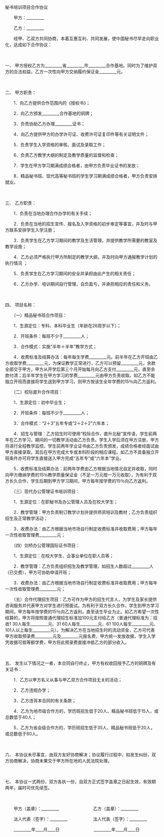 



秘书培训项目合作协议



 

　　甲方：_________　　

　　乙方：_________　　

　　经甲、乙双方共同协商，本着互惠互利、共同发展，使中国秘书尽早走向职业化，达成如下合作协议：

　　

一、
甲方授权乙方为_________省_________市_________合作基地。同时为了维护双方的合法权益，乙方一次性向甲方交纳履约保证金_________元。

　　

二、
甲方职责：

　　1．向乙方提供合作范围内的《授权书》；

　　2．向乙方颁发_________合作基地的铜牌；

　　3．负责协助乙方办理_________证书；

　　4．向乙方提供甲方的办学许可证、收费许可证复印件等有关证明文件；

　　5．负责学生入学资格的审核、面试及录取工作；

　　6．负责乙方教学大纲的制定及教学质量的监督和检查；

　　7．学生在甲方学习期满成绩合格者，由甲方负责毕业证书的发放；

　　8．精品秘书班、现代高等秘书班的学生学习期满成绩合格者，甲方负责安排就业。

　　

三、
乙方职责：

　　1．负责在当地办理合作办学的有关手续；

　　2．负责在当地的招生宣传、报名及入学资格的初步审定等事宜，并及时与甲方联系安排学生入学注册；

　　3．负责学生在乙方学习期间的教学及生活管理，并提供教学所需要的教室及教学设施；

　　4．乙方必须严格执行甲方所制定的教学大纲，并及时向甲方通报教学计划的执行情况 ；

　　5．负责学生在乙方学习期间的安全并承担由此产生的相关责任；

　　6．乙方办学、培训期间自行管理，自负盈亏，并承担相应的责任和义务。

　　

四、
项目名称：

　　（一）精品秘书班合作项目：

　　1．生源定位：专科、本科毕业生（年龄在26周岁以下）；

　　2．开班条件：每班不少于_________人；

　　3．合作模式：实施“半年＋半年”教学方式；

　　4．收费标准及结算办法：每年每生学费_________元。前半年在乙方开班由乙方收取学费_________元，为保证教学正常进行，乙方可以预留_________元，余款全部交于甲方，甲方从开学后第三个月开始每月向乙方支付_________元，直至余款付清；后半年学生在甲方学习的学费_________元由甲方负责收取。如乙方不能独立开班而直接将学生送到甲方学习，则甲方按该生全年学费的15％向乙方返利。

　　（二）校际直升合作项目：

　　1．生源定位：初中毕业生；

　　2．开班条件：每班不少于_________人；

　　3．合作模式：“2＋3”五年专或“2＋2＋2”六年本；

　　4．招生与管理：乙方招生时可使用“校际合作，直升北秘”宣传语，学生前两年在乙方学习，期间的一切教学活动由乙方负责。学生入学后须在甲方注册，甲方将进行全程教学监控。学生前两年学业证书由乙方负责颁发，成绩合格者经面试由甲方直接录取，其后在甲方完成大专或本科阶段的相应课程。如乙方不具备独立开班条件亦可将学生直接送入甲方完成“五年专”或“六年本”学业。

　　5．收费标准及结算办法：前两年学费由乙方根据当地情况自定并收取，同时向甲方缴纳学费的15％教学质量保证金（不足一万元按一万元收取），为有利于双方长久合作，学生后期到甲方学习期间，甲方每年按学费的15％向乙方返利。

　　（三）现代办公管理证书培训项目：

　　1．生源定位：在职秘书及办公管理人员及在校大学生；

　　2．教学管理：甲方负责制订教学计划并提供师资培训及教材；乙方负责组织招生及正常教学活动；

　　3．收费办法：由乙方根据当地市场自行制定收费标准并收取费用；甲方每年一次性收取管理费_________元；

　　（四）剑桥办公管理国际证书项目：

　　1．生源定位：在校大学生、企事业单位在职人员等；

　　2．教学管理：乙方负责组织招生及教学管理，如招生人数超过_________人（已交费），甲方可协助申请开班；

　　3．收费办法：由乙方根据当地市场自行制定收费标准并收取费用；甲方每年一次性收取管理费_________元；

　　（五）合作代理招生项目：乙方可作为甲方的招生代言人，为学生及家长提供咨询服务并代表甲方对学生进行预面试。为有利于双方长久合作，学生到甲方学习期间，甲方每年按学费的15％向乙方返利，直至该生毕业为止。如乙方希望一次性结算的，甲方将按照普通代理招生标准加100元支付给乙方（普通代理标准为：招收1 30人每生_________元、31 60人每生_________元、61 100人每生_________元、101人以上每生_________元）。为解决乙方在当地招生时的流动资金，乙方可代表甲方收取预录费_________元及_________元报名费，甲方统一发放收据，学生入学凭收据可抵等额学费，甲方将此预录费直接冲抵乙方的部分收入。

　　

五、
发生以下情况之一者，本合同自行终止，甲方有权收回授予乙方的铜牌及有关证书：

　　1．乙方以甲方名义从事与甲乙双方合作项目无关的活动；

　　2．乙方违规办学；

　　3．乙方违背本合同的有关条款；

　　4．乙方为地市级合作方的，学历班招生低于20人、精品秘书班低于15人，或总数低于40人；

　　5．乙方为省会级合作方的，学历班招生低于35人、精品秘书班低于20人，或总数低于60人。

　　

六、
本协议未尽事宜，由双方友好协商解决；协议履行过程中，如发生纠纷，双方协商解决，协商未果交于甲方所在地的人民法院处理。

　　

七、
本协议一式两份，双方各执一份，自双方正式签字盖章之日起生效，有效期两年，届时可优先续签。

　　　　

　　甲方（盖章）：_________　　　　　　　　乙方（盖章）：_________　　

　　法人代表（签字）：_________　　　　　　法人代表（签字）：_________　　

　　_________年____月____日　　　　　　　　_________年____月____日